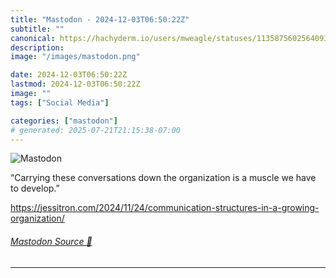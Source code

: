 ```yaml
---
title: "Mastodon - 2024-12-03T06:50:22Z"
subtitle: ""
canonical: https://hachyderm.io/users/mweagle/statuses/113587560256409371
description:
image: "/images/mastodon.png"

date: 2024-12-03T06:50:22Z
lastmod: 2024-12-03T06:50:22Z
image: ""
tags: ["Social Media"]

categories: ["mastodon"]
# generated: 2025-07-21T21:15:38-07:00
---
```

![Mastodon](/images/mastodon.png)

<p>“Carrying these conversations down the organization is a muscle we have to develop.”</p><p><a href="https://jessitron.com/2024/11/24/communication-structures-in-a-growing-organization/" target="_blank" rel="nofollow noopener noreferrer" translate="no"><span class="invisible">https://</span><span class="ellipsis">jessitron.com/2024/11/24/commu</span><span class="invisible">nication-structures-in-a-growing-organization/</span></a></p>


###### [Mastodon Source 🐘](https://hachyderm.io/@mweagle/113587560256409371)

___
